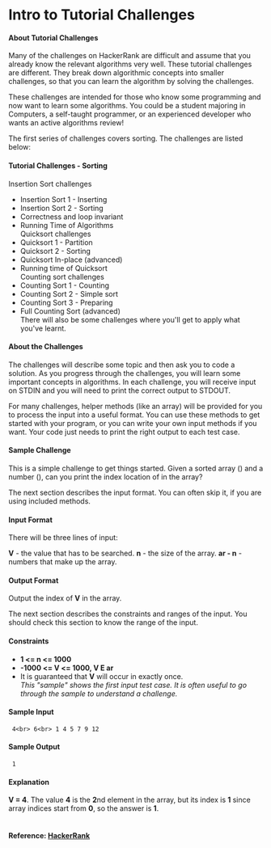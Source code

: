 Intro to Tutorial Challenges
============================
#### About Tutorial Challenges 
Many of the challenges on HackerRank are difficult and assume that you already know the relevant algorithms very well. These tutorial challenges are different. They break down algorithmic concepts into smaller challenges, so that you can learn the algorithm by solving the challenges.

These challenges are intended for those who know some programming and now want to learn some algorithms. You could be a student majoring in Computers, a self-taught programmer, or an experienced developer who wants an active algorithms review!

The first series of challenges covers sorting. The challenges are listed below:

#### Tutorial Challenges - Sorting

Insertion Sort challenges
- Insertion Sort 1 - Inserting<br>
- Insertion Sort 2 - Sorting<br>
- Correctness and loop invariant<br>
- Running Time of Algorithms<br>
Quicksort challenges
- Quicksort 1 - Partition<br>
- Quicksort 2 - Sorting<br>
- Quicksort In-place (advanced)<br>
- Running time of Quicksort<br>
Counting sort challenges
- Counting Sort 1 - Counting<br>
- Counting Sort 2 - Simple sort<br>
- Counting Sort 3 - Preparing<br>
- Full Counting Sort (advanced)<br>
There will also be some challenges where you'll get to apply what you've learnt.

#### About the Challenges 
The challenges will describe some topic and then ask you to code a solution. As you progress through the challenges, you will learn some important concepts in algorithms. In each challenge, you will receive input on STDIN and you will need to print the correct output to STDOUT.

For many challenges, helper methods (like an array) will be provided for you to process the input into a useful format. You can use these methods to get started with your program, or you can write your own input methods if you want. Your code just needs to print the right output to each test case.

#### Sample Challenge 
This is a simple challenge to get things started. Given a sorted array () and a number (), can you print the index location of  in the array?

The next section describes the input format. You can often skip it, if you are using included methods.

#### Input Format 
There will be three lines of input:

**V** - the value that has to be searched.
**n** - the size of the array.
**ar - n** -  numbers that make up the array.
#### Output Format 
Output the index of **V** in the array.

The next section describes the constraints and ranges of the input. You should check this section to know the range of the input.

#### Constraints
- **1 <= n <= 1000**
- **-1000 <= V <= 1000, V E ar**
- It is guaranteed that **V** will occur in  exactly once.<br>
<i>This "sample" shows the first input test case. It is often useful to go through the sample to understand a challenge.</i>

#### Sample Input
`
4<br>
6<br>
1 4 5 7 9 12`
#### Sample Output
`
1`
#### Explanation 
**V = 4**. The value **4** is the **2**nd element in the array, but its index is **1** since array indices start from **0**, so the answer is **1**.
<br>
<br>
#### Reference: [HackerRank](https://www.hackerrank.com/challenges/tutorial-intro)
